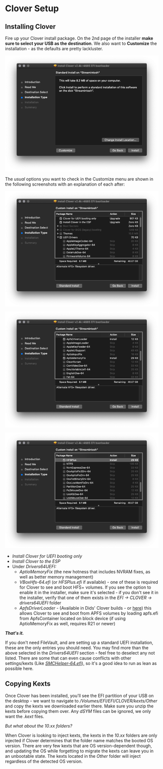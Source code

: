 # Clover Setup

## Installing Clover

Fire up your Clover install package. On the 2nd page of the installer **make sure to select your USB as the destination**. We also want to **Customize** the installation - as the defaults are pretty lackluster.

![2nd Page of the Clover Installer - Note the &quot;Customize&quot; button in the bottom left](.gitbook/assets/image%20%2819%29.png)

The _usual_ options you want to check in the Customize menu are shown in the following screenshots with an explanation of each after:

![UEFI Booting Only and Install in the ESP](.gitbook/assets/image%20%2812%29.png)

![ApfsDriverLoader and AptioMemoryFix under Drivers64UEFI](.gitbook/assets/image%20%2824%29.png)

![HFSPlus under Drivers64UEFI - although VboxHfs-64 works as well](.gitbook/assets/image%20%2839%29.png)

* _Install Clover for UEFI booting only_
* _Install Clover to the ESP_
* Under _Drivers64UEFI:_
  * _AptioMemoryFix_ \(the new hotness that includes NVRAM fixes, as well as better memory management\)
  * _VBoxHfs-64.efi_ \(or _HFSPlus.efi_ if available\) - one of these is required for Clover to see and boot HFS+ volumes.  If you see the option to enable it in the installer, make sure it's selected - if you don't see it in the installer, verify that one of them exists in the _EFI -&gt; CLOVER -&gt; drivers64UEFI_ folder
  * _ApfsDriverLoader_ - \(Available in Dids' Clover builds - or [here](https://github.com/acidanthera/ApfsSupportPkg/releases)\) this allows Clover to see and boot from APFS volumes by loading apfs.efi from ApfsContainer located on block device \(if using AptioMemoryFix as well, requires R21 or newer\)

_**That's it.**_

If you don't need FileVault, and are setting up a standard UEFI installation, these are the only entries you should need.  You may find more than the above selected in the _Drivers64UEFI_ section - feel free to deselect any not listed.  There are some that can even cause conflicts with other settings/kexts \(Like [_SMCHelper-64.efi_](https://github.com/acidanthera/VirtualSMC/blob/master/Docs/FAQ.md)\), so it's a good idea to run as lean as possible here.

## Copying Kexts

Once Clover has been installed, you'll see the EFI partition of your USB on the desktop - we want to navigate to _/Volumes/EFI/EFI/CLOVER/kexts/Other_ and copy the kexts we downloaded earlier there.  Make sure you unzip the kexts before copying them over.  Any _dSYM_ files can be ignored, we only want the _.kext_ files.

_But what about the 10.xx folders?_

When Clover is looking to inject kexts, the kexts in the _10.xx_ folders are only injected if Clover determines that the folder name matches the booted OS version.  There are very few kexts that are OS version-dependent though, and updating the OS while forgetting to migrate the kexts can leave you in an unbootable state.  The kexts located in the _Other_ folder will inject regardless of the detected OS version.

